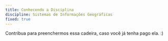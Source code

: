 ```yaml
---
title: Conhecendo a Disciplina
discipline: Sistemas de Informações Geográficas
fixed: true
---
```


Contribua para preenchermos essa cadeira, caso você já tenha pago ela. :)
